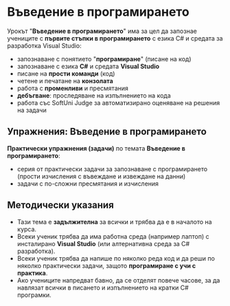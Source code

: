 # Въведение в програмирането

Урокът "**Въведение в програмирането**" има за цел да запознае учениците с **първите стъпки в програмирането** с езика C# и средата за разработка Visual Studio:
 - запознаване с понятието "**програмиране**" (писане на код)
 - запознаване с езика **C#** и средата **Visual Studio**
 - писане на **прости команди** (код)
 - четене и печатане на **конзолата**
 - работа с **променливи** и пресмятания
 - **дебъгване**: проследяване на изпълнението на кода
 - работа със SoftUni Judge за автоматизирано оценяване на решения на задачи

## Упражнения: Въведение в програмирането

**Практически упражнения (задачи)** по темата **Въведение в програмирането**:
  - серия от практически задачи за запознаване с програмирането (прости изчисления с въвеждане и извеждане на данни)
  - задачи с по-сложни пресмятания и изчисления

## Методически указания
  - Тази тема е **задължителна** за всички и трябва да е в началото на курса.
  - Всеки ученик трябва да има работна среда (например лаптоп) с инсталирано **Visual Studio** (или алтернативна среда за C# разработка).
  - Всеки ученик трябва да напише по няколко реда код и да реши по няколко практически задачи, защото **програмиране с учи с практика**.
  - Ако учениците напредват бавно, да се отделят повече часове, за да навлязат всички в писането и изпълнението на кратки C# програмки.
